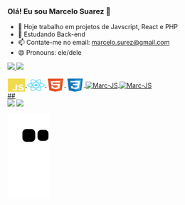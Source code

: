 ### Olá! Eu sou Marcelo Suarez 👋

- 🔭 Hoje trabalho em projetos de Javscript, React e PHP
- 🌱 Estudando Back-end
- 📫 Contate-me no email: marcelo.surez@gmail.com
- 😄 Pronouns: ele/dele

<div>
<a href="https://github.com/marceloasuarez">
<img height="180em" src="https://github-readme-stats.vercel.app/api?username=marceloasuarez&show_icons=true&theme=dracula&include_all_commits=true&count_private=true"/>
<img height="180em" src="https://github-readme-stats.vercel.app/api/top-langs/?username=marceloasuarez&layout=compact&langs_count=16&theme=dracula"/>
</div>
<div style="display: inline_block"><br>
<img align="center" alt="Marc-JS" height="30" Width="40" src="https://raw.githubusercontent.com/devicons/devicon/master/icons/javascript/javascript-plain.svg">
<img align="center" alt="Marc-JS" height="30" Width="40" src="https://raw.githubusercontent.com/devicons/devicon/master/icons/react/react-original.svg">
<img align="center" alt="Marc-JS" height="30" Width="40" src="https://raw.githubusercontent.com/devicons/devicon/master/icons/html5/html5-original.svg">
<img align="center" alt="Marc-JS" height="30" Width="40" src="https://raw.githubusercontent.com/devicons/devicon/master/icons/css3/css3-original.svg">
<img align="center" alt="Marc-JS" height="30" Width="40" src="https://cdn.jsdelivr.net/gh/devicons/devicon/icons/php/php-plain.svg">
<img align="center" alt="Marc-JS" height="30" Width="40" src="https://cdn.jsdelivr.net/gh/devicons/devicon/icons/mysql/mysql-plain.svg">
</div> 
##
<div>
<a href="https://www.linkedin.com/in/marcelo-adrian-suarez" target="_blank"><img src="https://img.shields.io/badge/-LinkedIn-%230077B5?style=for-the-badge&logo=linkedin&logoColor=white" target="_blank"></a>
<a href="mailto:marcelo.suarez@gmail.com"><img src="https://img.shields.io/badge/Gmail-D14836?style=for-the-badge&logo=gmail&logoColor=white" target="_blank"></a>


![snake gif](https://github.com/marceloasuarez/marceloasuarez/blob/output/github-contribution-grid-snake.svg)

</div>
